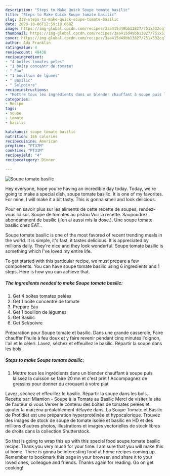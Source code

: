 ```yaml
---
description: "Steps to Make Quick Soupe tomate basilic"
title: "Steps to Make Quick Soupe tomate basilic"
slug: 238-steps-to-make-quick-soupe-tomate-basilic
date: 2020-10-06T12:59:19.068Z
image: https://img-global.cpcdn.com/recipes/3aa415d49bb13827/751x532cq70/soupe-tomate-basilic-photo-principale-de-la-recette.jpg
thumbnail: https://img-global.cpcdn.com/recipes/3aa415d49bb13827/751x532cq70/soupe-tomate-basilic-photo-principale-de-la-recette.jpg
cover: https://img-global.cpcdn.com/recipes/3aa415d49bb13827/751x532cq70/soupe-tomate-basilic-photo-principale-de-la-recette.jpg
author: Ada Franklin
ratingvalue: 4
reviewcount: 48438
recipeingredient:
- "4 boîtes tomates peles"
- "1 boîte concentr de tomate"
- " Eau"
- "1 bouillon de lgumes"
- " Basilic"
- " Selpoivre"
recipeinstructions:
- "Mettre tous les ingrédients dans un blender chauffant à soupe puis laissez la cuisson se faire 20 mn et c&#39;est prêt ! Accompagnez de gressins pour donner du croquant à votre plat"
categories:
- Recipe
tags:
- soupe
- tomate
- basilic

katakunci: soupe tomate basilic 
nutrition: 166 calories
recipecuisine: American
preptime: "PT37M"
cooktime: "PT31M"
recipeyield: "4"
recipecategory: Dinner

---
```



![Soupe tomate basilic](https://img-global.cpcdn.com/recipes/3aa415d49bb13827/751x532cq70/soupe-tomate-basilic-photo-principale-de-la-recette.jpg)

Hey everyone, hope you're having an incredible day today. Today, we're going to make a special dish, soupe tomate basilic. It is one of my favorites. For mine, I will make it a bit tasty. This is gonna smell and look delicious.

Pour en savoir plus sur les aliments de cette recette de soupes, rendez-vous ici sur. Soupe de tomates au pistou Voir la recette. Saupoudrez abondamment de basilic (j&#39;en ai aussi mis la dose.). Une soupe tomate basilic chez EAT..

Soupe tomate basilic is one of the most favored of recent trending meals in the world. It is simple, it's fast, it tastes delicious. It is appreciated by millions daily. They're nice and they look wonderful. Soupe tomate basilic is something which I've loved my entire life.


To get started with this particular recipe, we must prepare a few components. You can have soupe tomate basilic using 6 ingredients and 1 steps. Here is how you can achieve that.

<!--inarticleads1-->

##### The ingredients needed to make Soupe tomate basilic:

1. Get 4 boîtes tomates pelées
1. Get 1 boîte concentré de tomate
1. Prepare  Eau
1. Get 1 bouillon de légumes
1. Get  Basilic
1. Get  Sel/poivre


Préparation pour Soupe tomate et basilic. Dans une grande casserole, Faire chauffer l&#39;huile à feu doux et y faire revenir pendant cinq minutes l&#39;oignon, l&#39;ail et le céleri. Lavez, séchez et effeuillez le basilic. Répartir la soupe dans les bols. 

<!--inarticleads2-->

##### Steps to make Soupe tomate basilic:

1. Mettre tous les ingrédients dans un blender chauffant à soupe puis laissez la cuisson se faire 20 mn et c&#39;est prêt ! Accompagnez de gressins pour donner du croquant à votre plat


Lavez, séchez et effeuillez le basilic. Répartir la soupe dans les bols. Recette par: Miamion - Soupe à la Tomate au Basilic Merci de visiter le site de l&#39;auteur si vous Verser le contenu des boîtes de tomates pelées et ajouter la maïzena préalablement délayée dans. La Soupe Tomate et Basilic de Protidiet est une préparation hyperprotéinée et hypocalorique. Trouvez des images de stock de soupe de tomate isolée et basilic en HD et des millions d&#39;autres photos, illustrations et images vectorielles de stock libres de droits dans la collection Shutterstock. 

So that is going to wrap this up with this special food soupe tomate basilic recipe. Thank you very much for your time. I am sure that you will make this at home. There is gonna be interesting food at home recipes coming up. Remember to bookmark this page in your browser, and share it to your loved ones, colleague and friends. Thanks again for reading. Go on get cooking!
